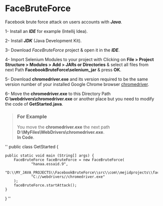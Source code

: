 # FaceBruteForce
Facebook brute force attack on users accounts with ***Java***.

1- Install an ***IDE*** for example (Intellij Idea).<br>

2- Install ***JDK*** (Java Development Kit).<br>

3- Download *FaceBruteForce* project & open it in the ***IDE***.<br>

4- Import Selenium Modules to your project with Clicking on **File > Project Structure > Modules > Add > JARs or Directories** & select all files from next Path **FacebookBruteForce\selenium_jar** & press **OK**.<br>

5- Download **chromedriver.exe** and its version required to be the same version number of your installed Google Chrome browser [chromedriver](https://chromedriver.chromium.org/downloads).<br>

6- Move the **chromedriver.exe** to this Directory Path **C:\webdrivers\chromedriver.exe** or another place but you need to modify the code of **GetStarted.java**.<br>

> ### For Example<br>
> You move the **chromedriver.exe** the next path **D:\MyFiles\WebDrivers\chromedriver.exe**.<br>
**In Code**.<br>

''
public class GetStarted {

    public static void main (String[] args) {
        FaceBruteForce faceBruteForce = new FaceBruteForce(
                "hanaa.essaid.9",
                "D:\\MY_JAVA_PROJECTS\\FacebookBruteForce\\src\\com\\mejidprojects\\facebruteforce\\hanaa.txt",
                "C://webdrivers//chromedriver.exe"
        );
        faceBruteForce.startAttack();
    }
}
''
